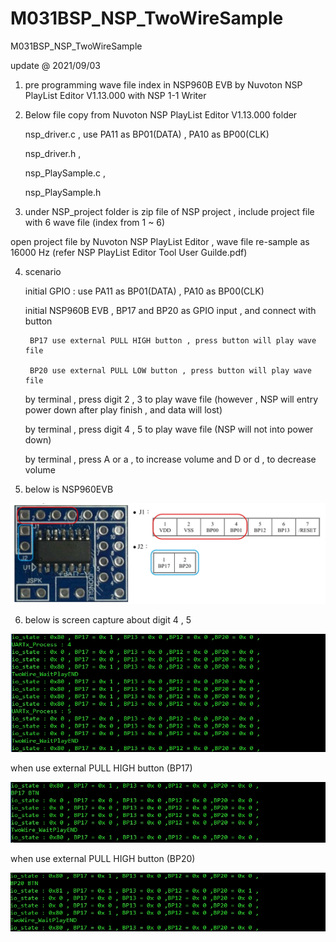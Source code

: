 # M031BSP_NSP_TwoWireSample
 M031BSP_NSP_TwoWireSample


update @ 2021/09/03

1. pre programming wave file index in NSP960B EVB by Nuvoton NSP PlayList Editor V1.13.000 with NSP 1-1 Writer

2. Below file copy from Nuvoton NSP PlayList Editor V1.13.000 folder

	nsp_driver.c , use PA11 as BP01(DATA) , PA10 as BP00(CLK)
	
	nsp_driver.h  ,
	
	nsp_PlaySample.c , 
	
	nsp_PlaySample.h 

3. under NSP_project folder is zip file of NSP project , include project file with 6 wave file (index from 1 ~ 6) 

open project file by Nuvoton NSP PlayList Editor , wave file re-sample as 16000 Hz (refer NSP PlayList Editor Tool User Guilde.pdf)


4. scenario 

	initial GPIO : use PA11 as BP01(DATA) , PA10 as BP00(CLK) 
	
	initial NSP960B EVB , BP17 and BP20 as GPIO input , and connect with button 
		
		BP17 use external PULL HIGH button , press button will play wave file
		
		BP20 use external PULL LOW button , press button will play wave file
	
	by terminal , press digit 2 , 3 to play wave file (however , NSP will entry power down after play finish , and data will lost)
	
	by terminal , press digit 4 , 5 to play wave file (NSP will not into power down)
	
	by terminal , press A or a , to increase volume and D or d , to decrease volume
	

5. below is NSP960EVB

![image](https://github.com/released/M031BSP_NSP_TwoWireSample/blob/main/NSP960_EVB.jpg)


6. below is screen capture about digit 4 , 5

![image](https://github.com/released/M031BSP_NSP_TwoWireSample/blob/main/DIGIT_4_5.jpg)

when use external PULL HIGH button (BP17) 

![image](https://github.com/released/M031BSP_NSP_TwoWireSample/blob/main/BP17_IO.jpg)

when use external PULL HIGH button (BP20) 

![image](https://github.com/released/M031BSP_NSP_TwoWireSample/blob/main/BP20_IO.jpg)

